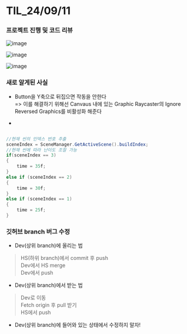 # TIL_24/09/11

### 프로젝트 진행 및 코드 리뷰

![image](https://github.com/user-attachments/assets/0a9dea57-167b-4a09-b7fc-5cb8a3e88855)

![image](https://github.com/user-attachments/assets/38b6bb06-531f-40e7-8669-43d8a7d20c26)

![image](https://github.com/user-attachments/assets/f3bd8ea9-5d9e-4e0f-8a63-183c75bdf8c7)

### 새로 알게된 사실

- Button을 Y축으로 뒤집으면 작동을 안한다 <br>
  => 이를 해결하기 위해선 Canvaus 내에 있는 Graphic Raycaster의 Ignore Reversed Graphics를 비활성화 해준다

- 


```c#

//현재 씬의 인덱스 번호 추출
sceneIndex = SceneManager.GetActiveScene().buildIndex;
//현재 씬에 따라 난이도 조절 가능
if(sceneIndex == 3)
{
    time = 35f;
}
else if (sceneIndex == 2)
{
    time = 30f;
}
else if (sceneIndex == 1)
{
    time = 25f;
}


```

### 깃허브 branch 버그 수정

- Dev(상위 branch)에 올리는 법
> HS(하위 branch)에서 commit 후 push <br>
> Dev에서 HS merge <br>
> Dev에서 push <br>

- Dev(상위 branch)에서 받는 법
> Dev로 이동 <br>
> Fetch origin 후 pull 받기 <br>
> HS에서 push

- Dev(상위 branch)에 들어와 있는 상태에서 수정하지 말자!
